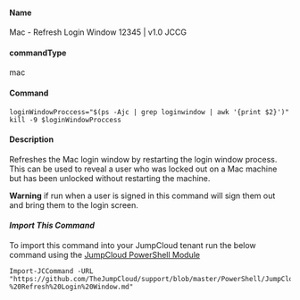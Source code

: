 #### Name

Mac - Refresh Login Window  12345 |  v1.0 JCCG

#### commandType

mac

#### Command

```
loginWindowProccess="$(ps -Ajc | grep loginwindow | awk '{print $2}')"
kill -9 $loginWindowProccess
```

#### Description

Refreshes the Mac login window by restarting the login window process. This can be used to reveal a user who was locked out on a Mac machine but has been unlocked without restarting the machine.

**Warning** if run when a user is signed in this command will sign them out and bring them to the login screen.

#### *Import This Command*

To import this command into your JumpCloud tenant run the below command using the [JumpCloud PowerShell Module](https://github.com/TheJumpCloud/support/wiki/Installing-the-JumpCloud-PowerShell-Module)

```
Import-JCCommand -URL "https://github.com/TheJumpCloud/support/blob/master/PowerShell/JumpCloud%20Commands%20Gallery/Mac%20Commands/Mac%20-%20Refresh%20Login%20Window.md"
```
